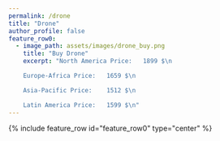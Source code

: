 ```yaml
---
permalink: /drone
title: "Drone"
author_profile: false
feature_row0:
  - image_path: assets/images/drone_buy.png
    title: "Buy Drone"
    excerpt: "North America Price:   1899 $\n

    Europe-Africa Price:   1659 $\n

    Asia-Pacific Price:    1512 $\n

    Latin America Price:   1599 $\n"
---
```


{% include feature_row id="feature_row0" type="center" %}
